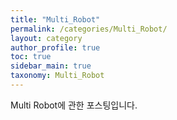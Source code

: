 ```yaml
---
title: "Multi_Robot"
permalink: /categories/Multi_Robot/
layout: category
author_profile: true
toc: true
sidebar_main: true
taxonomy: Multi_Robot
---
```

Multi Robot에 관한 포스팅입니다.<br>